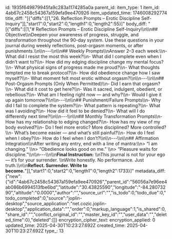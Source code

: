 id: 1935f649879945fa9c283a1174285a0a
parent_id: 
item_type: 1
item_id: 4ab67c2458c54367a159efa9ee470926
item_updated_time: 1746008292774
title_diff: "[{\"diffs\":[[1,\"26. Reflection Prompts – Erotic Discipline Self-Inquiry\"]],\"start1\":0,\"start2\":0,\"length1\":0,\"length2\":55}]"
body_diff: "[{\"diffs\":[[1,\"# Reflection Prompts – Erotic Discipline Self-Inquiry\\\n\\\n## Objective\\\nDeepen your awareness of progress, struggle, and transformation throughout the 90-day system. Use these questions in your journal during weekly reflections, post-orgasm moments, or after punishments.\\\n\\\n---\\\n\\\n## Weekly Prompts\\\nAnswer 2–3 each week:\\\n- What did I resist the most this week?\\\n- What did I complete even when I didn’t want to?\\\n- How did my edging discipline change my mental focus?\\\n- What physical signs of progress made me proud?\\\n- What thoughts tempted me to break protocol?\\\n- How did obedience change how I saw myself?\\\n- What moment felt most erotic without orgasm?\\\n\\\n---\\\n\\\n## Post-Orgasm Prompts (Only When Permitted)\\\n- Did I earn that orgasm?\\\n- What did it cost to get here?\\\n- Was it sacred, indulgent, obedient, or rebellious?\\\n- What am I feeling right now — and why?\\\n- Would I give it up again tomorrow?\\\n\\\n---\\\n\\\n## Punishment/Failure Prompts\\\n- Why did I fail to complete the system?\\\n- What pattern is repeating?\\\n- What was I avoiding?\\\n- How did it feel to be denied?\\\n- What will I do differently next time?\\\n\\\n---\\\n\\\n## Monthly Transformation Prompts\\\n- How has my relationship to edging changed?\\\n- How has my view of my body evolved?\\\n- Do I feel more erotic? More disciplined? More controlled?\\\n- What’s become easier — and what’s still painful?\\\n- How do I feel when I obey?\\\n- How do I feel when I don’t?\\\n\\\n---\\\n\\\n## Affirmation Integration\\\nAfter writing any entry, end with a line of mantra:\\\n> “I am changing.”  \\\n> “Obedience looks good on me.”  \\\n> “Pleasure waits for discipline.”\\\n\\\n---\\\n\\\n**Final Instruction:**  \\\nThis journal is not for your ego — it’s for your surrender.  \\\nWrite honestly. No performance. Just truth.\\\n\\\n**Reflect. Surrender. Write to become.**\"]],\"start1\":0,\"start2\":0,\"length1\":0,\"length2\":1733}]"
metadata_diff: {"new":{"id":"4ab67c2458c54367a159efa9ee470926","parent_id":"56056a7e96ee4ab086b6994513fbe6bd","latitude":"30.43825590","longitude":"-84.28073290","altitude":"0.0000","author":"","source_url":"","is_todo":0,"todo_due":0,"todo_completed":0,"source":"joplin-desktop","source_application":"net.cozic.joplin-desktop","application_data":"","order":0,"markup_language":1,"is_shared":0,"share_id":"","conflict_original_id":"","master_key_id":"","user_data":"","deleted_time":0},"deleted":[]}
encryption_cipher_text: 
encryption_applied: 0
updated_time: 2025-04-30T10:23:27.692Z
created_time: 2025-04-30T10:23:27.692Z
type_: 13